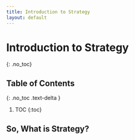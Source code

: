 ```yaml
---
title: Introduction to Strategy
layout: default
---
```

# Introduction to Strategy
{: .no_toc}

## Table of Contents
{: .no_toc .text-delta }

1. TOC
{:toc}

## So, What is Strategy?
